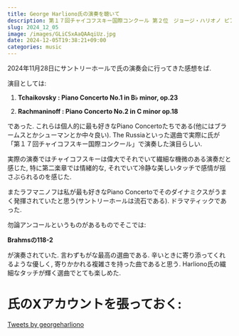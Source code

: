 ```yaml
---
title: George Harliono氏の演奏を聴いて
description: 第１７回チャイコフスキー国際コンクール 第２位　ジョージ・ハリオノ ピアノ協奏曲 日本デビュー
slug: 2024_12_05
image: /images/GLiCSxAaQAAqiUz.jpg
date: 2024-12-05T19:38:21+09:00
categories: music
---
```


2024年11月28日にサントリーホールで氏の演奏会に行ってきた感想をば.

演目としては:

1. **Tchaikovsky : Piano Concerto No.1 in B♭ minor, op.23**

2. **Rachmaninoff : Piano Concerto No.2 in C minor op.18**


であった. これらは個人的に最も好きなPiano Concertoたちである(他にはブラームスとかシューマンとか中々良い). The Russiaといった選曲で実際に氏が「第１７回チャイコフスキー国際コンクール」で演奏した演目らしい.

実際の演奏ではチャイコフスキーは偉大でそれでいて繊細な機微のある演奏だと感じた, 特に第二楽章では情緒的な, それでいて冷静な美しいタッチで感情が揺さぶられるのを感じた.

またラフマニノフは私が最も好きなPiano Concertoでそのダイナミクスがうまく発揮されていたと思う(サントリーホールは流石である). ドラマティックであった.



勿論アンコールというものがあるものでそこでは:

**Brahmsの118-2**

が演奏されていた. 言わずもがな最高の選曲である. 辛いときに寄り添ってくれるような優しく, 寄りかかれる複雑さを持った曲であると思う. Harliono氏の繊細なタッチが輝く選曲でとても楽しめた.

# 氏のXアカウントを張っておく:


<a class="twitter-timeline" data-width="500" data-height="400" data-theme="dark" href="https://twitter.com/georgeharliono?ref_src=twsrc%5Etfw">Tweets by georgeharliono</a> <script async src="https://platform.twitter.com/widgets.js" charset="utf-8"></script>